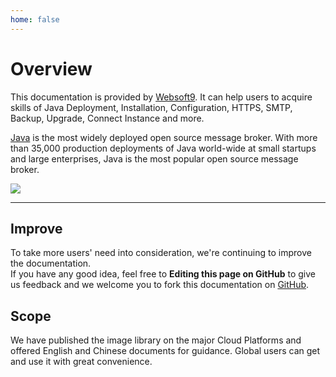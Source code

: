 ```yaml
---
home: false
---
```


# Overview

This documentation is provided by [Websoft9](https://www.websoft9.com/). It can help users to acquire skills of Java Deployment, Installation, Configuration, HTTPS, SMTP, Backup, Upgrade, Connect Instance and more.

[Java](https://java-server.apache.org/) is the most widely deployed open source message broker. With more than 35,000 production deployments of Java world-wide at small startups and large enterprises, Java is the most popular open source message broker.

![](https://libs.websoft9.com/Websoft9/DocsPicture/zh/java/java-gui-websoft9.png)

---

## Improve

To take more users' need into consideration, we're continuing to improve the documentation.  
If you have any good idea, feel free to **Editing this page on GitHub** to give us feedback and we welcome you to fork this documentation on [GitHub](https://github.com/Websoft9/ansible-java).

## Scope

We have published the image library on the major Cloud Platforms and offered English and Chinese documents for guidance. Global users can get and use it with great convenience.
